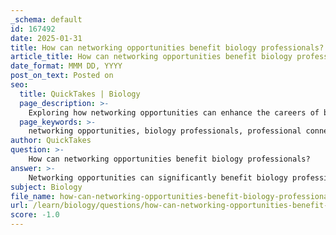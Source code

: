 ```yaml
---
_schema: default
id: 167492
date: 2025-01-31
title: How can networking opportunities benefit biology professionals?
article_title: How can networking opportunities benefit biology professionals?
date_format: MMM DD, YYYY
post_on_text: Posted on
seo:
  title: QuickTakes | Biology
  page_description: >-
    Exploring how networking opportunities can enhance the careers of biology professionals through connections, mentorship, research collaborations, and access to valuable resources.
  page_keywords: >-
    networking opportunities, biology professionals, professional connections, mentorship, career advancement, research collaborations, healthcare, support system, educational workshops, industry leaders, job opportunities, collaborations, diverse fields, community, trends in biology
author: QuickTakes
question: >-
    How can networking opportunities benefit biology professionals?
answer: >-
    Networking opportunities can significantly benefit biology professionals in several ways:\n\n1. **Professional Connections**: Networking allows biology professionals to establish relationships with peers, mentors, and industry leaders. These connections can provide valuable guidance on navigating career paths, understanding the nuances of the field, and gaining insights into various specialties within biology and healthcare.\n\n2. **Mentorship**: Engaging with experienced professionals can lead to mentorship opportunities. Mentors can offer advice on academic and career decisions, help with the medical school application process, and provide support in developing essential skills for success in the field.\n\n3. **Career Advancement**: Networking can open doors to job opportunities, internships, and collaborations. Many positions in biology and healthcare are filled through referrals and personal connections, making a robust professional network crucial for career advancement.\n\n4. **Exposure to Diverse Fields**: Networking events, such as conferences and workshops, expose biology professionals to various health professions and specialties. This exposure can help individuals make informed decisions about their career trajectories and areas of interest.\n\n5. **Research Collaborations**: Networking can lead to collaborative research projects, which are essential for professional development. Engaging in research not only enhances a professional's resume but also provides practical experience and the opportunity to contribute to advancements in the field.\n\n6. **Access to Resources and Information**: Networking can provide access to resources, such as job postings, research funding opportunities, and educational workshops. Staying connected with a professional community can keep individuals informed about the latest developments and trends in biology and healthcare.\n\n7. **Building a Support System**: A strong professional network can serve as a support system, offering encouragement and advice during challenging times in one's career. This sense of community can be particularly beneficial for those from underrepresented backgrounds in the field.\n\nIn summary, networking opportunities are invaluable for biology professionals, as they facilitate connections that can lead to mentorship, career advancement, collaborative research, and a deeper understanding of the field. Engaging in networking activities, such as conferences and seminars, can significantly enhance a professional's career trajectory and overall success in the biology domain.
subject: Biology
file_name: how-can-networking-opportunities-benefit-biology-professionals.md
url: /learn/biology/questions/how-can-networking-opportunities-benefit-biology-professionals
score: -1.0
---
```


&nbsp;